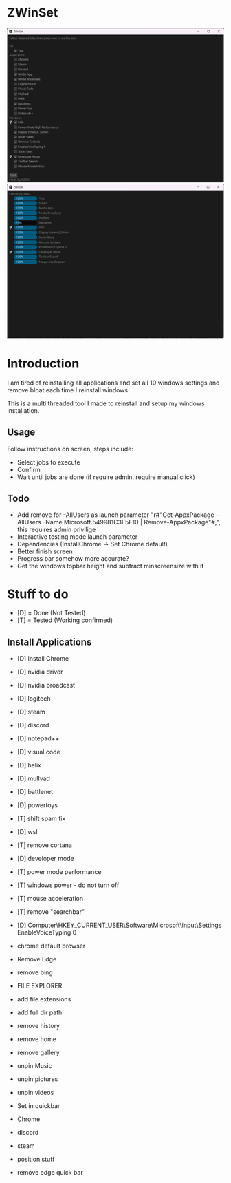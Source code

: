 # ZWinSet
![alt text](showcase/job_select.png)
![alt text](showcase/executing_jobs.png)

# Introduction
I am tired of reinstalling all applications and set all 10 windows settings and remove bloat each time I reinstall windows.

This is a multi threaded tool I made to reinstall and setup my windows installation.

## Usage
Follow instructions on screen, steps include:
* Select jobs to execute
* Confirm
* Wait until jobs are done (if require admin, require manual click)

## Todo
* Add remove for -AllUsers as launch parameter "r#"Get-AppxPackage -AllUsers -Name Microsoft.549981C3F5F10 | Remove-AppxPackage"#,", this requires admin privilige
* Interactive testing mode launch parameter
* Dependencies (InstallChrome -> Set Chrome default)
* Better finish screen
* Progress bar somehow more accurate?
* Get the windows topbar height and subtract minscreensize with it

# Stuff to do
* [D] = Done (Not Tested)
* [T] = Tested (Working confirmed)

## Install Applications
* [D] Install Chrome
* [D] nvidia driver
* [D] nvidia broadcast
* [D] logitech
* [D] steam
* [D] discord
* [D] notepad++
* [D] visual code
* [D] helix
* [D] mullvad
* [D] battlenet
* [D] powertoys

* [T] shift spam fix
* [D] wsl
* [T] remove cortana
* [D] developer mode
* [T] power mode performance
* [T] windows power - do not turn off
* [T] mouse acceleration
* [T] remove "searchbar"
* [D] Computer\HKEY_CURRENT_USER\Software\Microsoft\input\Settings EnableVoiceTyping 0

* chrome default browser
* Remove Edge
* remove bing

* FILE EXPLORER
* add file extensions
* add full dir path
* remove history
* remove home
* remove gallery
* unpin Music
* unpin pictures
* unpin videos

* Set in quickbar
* Chrome
* discord
* steam
* position stuff
* remove edge quick bar